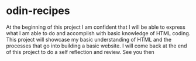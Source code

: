 # odin-recipes
At the beginning of this project I am confident that I will be able to express what I am able to do and accomplish with basic knowledge of HTML coding.  This project will showcase my basic understanding of HTML and the processes that go into building a basic website. I will come back at the end of this project to do a self reflection and review.
See you then